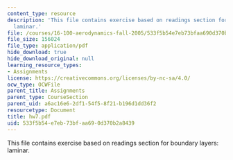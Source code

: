 ```yaml
---
content_type: resource
description: 'This file contains exercise based on readings section for boundary layers:
  laminar.'
file: /courses/16-100-aerodynamics-fall-2005/533f5b54e7eb73bfaa690d370b2a8439_hw7.pdf
file_size: 156024
file_type: application/pdf
hide_download: true
hide_download_original: null
learning_resource_types:
- Assignments
license: https://creativecommons.org/licenses/by-nc-sa/4.0/
ocw_type: OCWFile
parent_title: Assignments
parent_type: CourseSection
parent_uid: a6ac16e6-2df1-54f5-8f21-b196d1dd36f2
resourcetype: Document
title: hw7.pdf
uid: 533f5b54-e7eb-73bf-aa69-0d370b2a8439
---
```

This file contains exercise based on readings section for boundary layers: laminar.